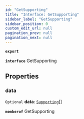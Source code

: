 ```yaml
---
id: "GetSupporting"
title: "Interface: GetSupporting"
sidebar_label: "GetSupporting"
sidebar_position: 0
custom_edit_url: null
pagination_prev: null
pagination_next: null
---
```


**`export`**

**`interface`** GetSupporting

## Properties

### data

 `Optional` **data**: [`Supporting`](Supporting.md)[]

**`memberof`** GetSupporting
